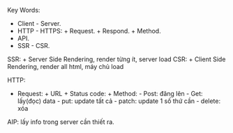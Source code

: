 Key Words:

- Client - Server.
- HTTP - HTTPS: + Request.
                + Respond.
                + Method.
- API.
- SSR - CSR.

SSR: + Server Side Rendering, render từng ít, server load
CSR: + Client Side Rendering, render all html, máy chủ load



HTTP:
- Request: + URL
           + Status code:
           + Method: - Post: đăng lên
                     - Get: lấy(đọc) data
                     - put: update tất cả
                     - patch: update 1 số thứ cần
                     - delete: xóa

AIP: lấy info trong server cần thiết ra.
<!-- HOMEWORK: tìm hiểu parameters có bao nhiêu loại. -->
